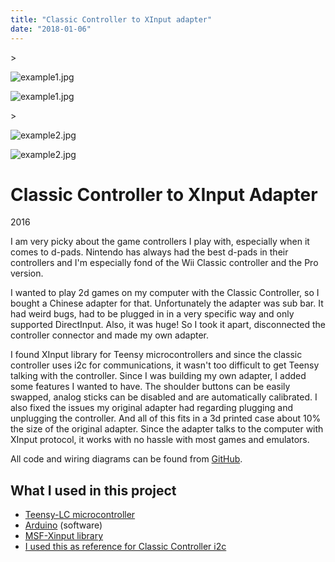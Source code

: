 ```yaml
---
title: "Classic Controller to XInput adapter"
date: "2018-01-06"
---
```


\>

<img src="https://images.squarespace-cdn.com/content/v1/5a1957c7bce17620f85c098a/1511710567435-16IQR1KYXVRVOVEX3OW6/example1.jpg" alt="example1.jpg" />

![example1.jpg](https://images.squarespace-cdn.com/content/v1/5a1957c7bce17620f85c098a/1511710567435-16IQR1KYXVRVOVEX3OW6/example1.jpg)

\>

<img src="https://images.squarespace-cdn.com/content/v1/5a1957c7bce17620f85c098a/1511710619786-YVCA44QXY69YMEFL2YED/example2.jpg" alt="example2.jpg" />

![example2.jpg](https://images.squarespace-cdn.com/content/v1/5a1957c7bce17620f85c098a/1511710619786-YVCA44QXY69YMEFL2YED/example2.jpg)

# Classic Controller to XInput Adapter

2016

I am very picky about the game controllers I play with, especially when it comes to d-pads. Nintendo has always had the best d-pads in their controllers and I'm especially fond of the Wii Classic controller and the Pro version.

I wanted to play 2d games on my computer with the Classic Controller, so I bought a Chinese adapter for that. Unfortunately the adapter was sub bar. It had weird bugs, had to be plugged in in a very specific way and only supported DirectInput. Also, it was huge! So I took it apart, disconnected the controller connector and made my own adapter.

I found XInput library for Teensy microcontrollers and since the classic controller uses i2c for communications, it wasn't too difficult to get Teensy talking with the controller. Since I was building my own adapter, I added some features I wanted to have. The shoulder buttons can be easily swapped, analog sticks can be disabled and are automatically calibrated. I also fixed the issues my original adapter had regarding plugging and unplugging the controller. And all of this fits in a 3d printed case about 10% the size of the original adapter. Since the adapter talks to the computer with XInput protocol, it works with no hassle with most games and emulators.

All code and wiring diagrams can be found from [GitHub](https://github.com/joonamo/teensy_classic_xinput).

## What I used in this project

- [Teensy-LC microcontroller](https://www.pjrc.com/teensy/teensyLC.html)
- [Arduino](https://www.arduino.cc/) (software)
- [MSF-Xinput library](https://github.com/zlittell/MSF-XINPUT)
- [I used this as reference for Classic Controller i2c](https://havencking.blogspot.fi/2015/12/teensy-usb-wii-classic-controller.html)

